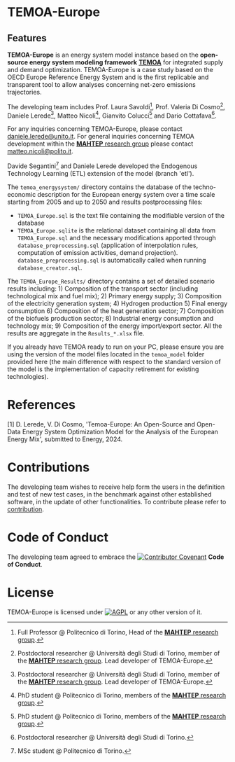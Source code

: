 # TEMOA-Europe

## Features

**TEMOA-Europe** is an energy system model instance based on the **open-source energy system modeling framework** [**TEMOA**](https://temoacloud.com/) for integrated supply and demand optimization. TEMOA-Europe is a case study based on the OECD Europe Reference Energy System and is the first replicable and transparent tool to allow analyses concerning net-zero emissions trajectories.

The developing team includes Prof. Laura Savoldi[^1], Prof. Valeria Di Cosmo[^2], Daniele Lerede[^2], Matteo Nicoli[^3], Gianvito Colucci[^3] and Dario Cottafava[^4]. 

For any inquiries concerning TEMOA-Europe, please contact daniele.lerede@unito.it.
For general inquiries concerning TEMOA development within the [**MAHTEP** research group](http://www.mahtep.polito.it/) please contact matteo.nicoli@polito.it.

[^1]: Full Professor @ Politecnico di Torino, Head of the [**MAHTEP** research group](http://www.mahtep.polito.it/).
[^2]: Postdoctoral researcher @ Università degli Studi di Torino, member of the [**MAHTEP** research group](http://www.mahtep.polito.it/). Lead developer of TEMOA-Europe.
[^3]: PhD student @ Politecnico di Torino, members of the [**MAHTEP** research group](http://www.mahtep.polito.it/).
[^4]: Postdoctoral researcher @ Università degli Studi di Torino.

Davide Segantini[^5] and Daniele Lerede developed the Endogenous Technology Learning (ETL) extension of the model (branch 'etl').
[^5]: MSc student @ Politecnico di Torino.

The `temoa_energysystem/` directory contains the database of the techno-economic description for the European energy system over a time scale starting from 2005 and up to 2050 and results postprocessing files:

 - `TEMOA_Europe.sql` is the text file containing the modifiable version of the database
 - `TEMOA_Europe.sqlite` is the relational dataset containing all data from `TEMOA_Europe.sql` and the necessary modifications apported through `database_preprocessing.sql` (application of interpolation rules, computation of emission activities, demand projection). `database_preprocessing.sql` is automatically called when running `database_creator.sql`.

The `TEMOA_Europe_Results/` directory contains a set of detailed scenario results including: 1) Composition of the transport sector (including technological mix and fuel mix); 2) Primary energy supply; 3) Composition of the electricity generation system; 4) Hydrogen production 5) Final energy consumption 6) Composition of the heat generation sector; 7) Composition of the biofuels production sector; 8) Industrial energy consumption and technology mix; 9) Composition of the energy import/export sector. All the results are aggregate in the `Results_*.xlsx` file.
   
If you already have TEMOA ready to run on your PC, please ensure you are using the version of the model files located in the `temoa_model` folder provided here (the main difference with respect to the standard version of the model is the implementation of capacity retirement for existing technologies).

# References
[1] D. Lerede, V. Di Cosmo, 'Temoa-Europe: An Open-Source and Open-Data Energy System Optimization Model for the Analysis of the European Energy Mix', submitted to Energy, 2024.

# Contributions

The developing team wishes to receive help form the users in the definition and test of new test cases, in the benchmark against other established software, in the update of other functionalities.
To contribute please refer to [contribution](CONTRIBUTION.md).

# Code of Conduct

The developing team agreed to embrace the [![Contributor Covenant](https://img.shields.io/badge/Contributor%20Covenant-2.1-4baaaa.svg)](CODE_OF_CONDUCT.md) **Code of Conduct**.
 
 # License
 TEMOA-Europe is licensed under [![AGPL](https://www.gnu.org/graphics/agplv3-with-text-100x42.png)](LICENSE) or any other version of it.
